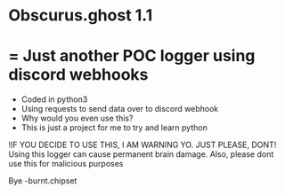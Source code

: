 # Obscurus.ghost 1.1
=
Just another POC logger using discord webhooks 
=

- Coded in python3
- Using requests to send data over to discord webhook
- Why would you even use this? 
- This is just a project for me to try and learn python


!IF YOU DECIDE TO USE THIS, I AM WARNING YO. JUST PLEASE, DONT!
Using this logger can cause permanent brain damage. 
Also, please dont use this for malicious purposes

Bye -burnt.chipset

